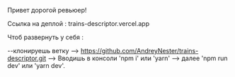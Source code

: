 Привет дорогой ревьюер!

Ссылка на деплой : trains-descriptor.vercel.app

Чтоб развернуть у себя :

--клонируешь ветку --> https://github.com/AndreyNester/trains-descriptor.git --> Вводишь в консоли 'npm i' или 'yarn' --> далее 'npm run dev' или 'yarn dev'.
